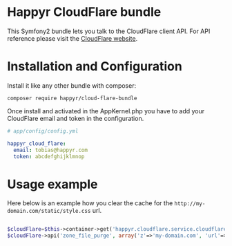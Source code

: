 # Happyr CloudFlare bundle

This Symfony2 bundle lets you talk to the CloudFlare client API. For API reference please visit the [CloudFlare website](https://www.cloudflare.com/docs/client-api.html).

# Installation and Configuration

Install it like any other bundle with composer:

```
composer require happyr/cloud-flare-bundle
```

Once install and activated in the AppKernel.php you have to add your CloudFlare email and token in the configuration.

``` yaml
# app/config/config.yml

happyr_cloud_flare:
  email: tobias@happyr.com
  token: abcdefghijklmnop

```

# Usage example

Here below is an example how you clear the cache for the `http://my-domain.com/static/style.css` url.

``` php

$cloudFlare=$this->container->get('happyr.cloudflare.service.cloudflare');
$cloudFlare->api('zone_file_purge', array('z'=>'my-domain.com', 'url'=>'http://my-domain.com/static/style.css'));

```
